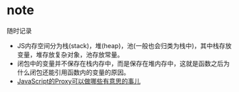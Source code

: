 # note
随时记录

- JS内存空间分为栈(stack)，堆(heap)，池(一般也会归类为栈中)，其中栈存放变量，堆存放复杂对象，池存放常量。
- 闭包中的变量并不保存在栈内存中，而是保存在堆内存中，这就是函数之后为什么闭包还能引用函数内的变量的原因。
- [JavaScript的Proxy可以做哪些有意思的事儿](https://zhuanlan.zhihu.com/p/69106037)
